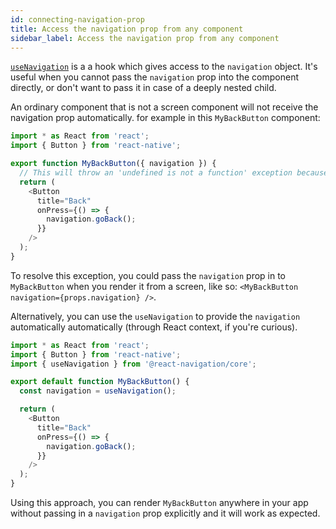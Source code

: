 ```yaml
---
id: connecting-navigation-prop
title: Access the navigation prop from any component
sidebar_label: Access the navigation prop from any component
---
```


[`useNavigation`](use-navigation.md) is a a hook which gives access to the `navigation` object. It's useful when you cannot pass the `navigation` prop into the component directly, or don't want to pass it in case of a deeply nested child.

An ordinary component that is not a screen component will not receive the navigation prop automatically. for example in this `MyBackButton` component:

```js
import * as React from 'react';
import { Button } from 'react-native';

export function MyBackButton({ navigation }) {
  // This will throw an 'undefined is not a function' exception because the navigation prop is undefined.
  return (
    <Button
      title="Back"
      onPress={() => {
        navigation.goBack();
      }}
    />
  );
}
```

To resolve this exception, you could pass the `navigation` prop in to `MyBackButton` when you render it from a screen, like so: `<MyBackButton navigation={props.navigation} />`.

Alternatively, you can use the `useNavigation` to provide the `navigation` automatically automatically (through React context, if you're curious).

```js
import * as React from 'react';
import { Button } from 'react-native';
import { useNavigation } from '@react-navigation/core';

export default function MyBackButton() {
  const navigation = useNavigation();

  return (
    <Button
      title="Back"
      onPress={() => {
        navigation.goBack();
      }}
    />
  );
}
```

Using this approach, you can render `MyBackButton` anywhere in your app without passing in a `navigation` prop explicitly and it will work as expected.
